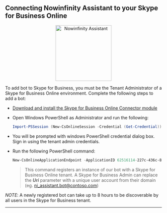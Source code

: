 
## Connecting Nowinfinity Assistant to your Skype for Business Online
<p align="center">
  <img align="middle" alt="Nowinfinity Assistant" width="180" src="https://assistant.leo.nowinfinity.com.au/content/png_tr.png">
</p>
To add bot to Skype for Business, you must be the Tenant Administrator of a Skype for Business Online environment. Complete the following steps to add a bot:

* [Download and install the Skype for Business Online Connector module](http://go.microsoft.com/fwlink/?LinkId=294688)
* Open Windows PowerShell as Administrator and run the following:
    
    ```powershell
    Import-PSSession (New-CsOnlineSession -Credential (Get-Credential))
    ```
* You will be prompted with windows PowerShell credential dialog box. Sign in using the tenant admin credentials.
* Run the following PowerShell command:
    
    ```powershell
    New-CsOnlineApplicationEndpoint -ApplicationID 62516114-227c-436c-8e55-e7dcf50e7474 -Name "Rosie - Nowinfinity Assistant" -Uri sip:ni_assistant.bot@yourdomain.com
    ```
    >This command registers an instance of our bot with a Skype for Business Online tenant. A Skype for Business Admin can replace the **_Uri_** parameter with a unique user account from their domain (eg. ni_assistant.bot@contoso.com)

_NOTE_: A newly registered bot can take up to 8 hours to be discoverable by all users in the Skype for Business tenant.
***
[//]: # (Resources: https://skypeappregistration.azurewebsites.net/bot/62516114-227c-436c-8e55-e7dcf50e7474 , https://msdn.microsoft.com/en-us/skype/Skype-For-Business-Bot-Framework/docs/overview)

